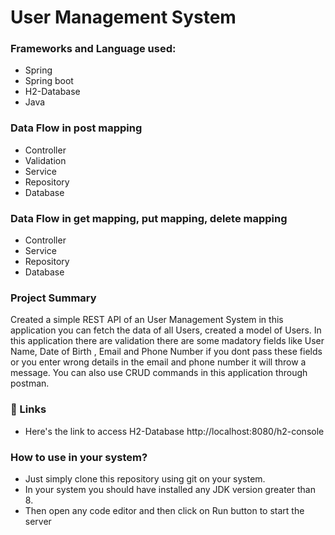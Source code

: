 # User Management System

### Frameworks and Language used:
 - Spring
 - Spring boot
 - H2-Database
 - Java

### Data Flow in post mapping
 - Controller
 - Validation
 - Service
 - Repository
 - Database

 ### Data Flow in get mapping, put mapping, delete mapping
 - Controller
 - Service
 - Repository
 - Database

### Project Summary
Created a simple REST API of an User Management System in this application you can fetch the data of all Users, created a model of Users. In this application there are validation there are some madatory fields like User Name, Date of Birth , Email and Phone Number if you dont pass these fields or you enter wrong details in the email and phone number it will throw a message. You can also use CRUD commands in this application through postman.
### 🔗 Links
- Here's the link to access H2-Database 
http://localhost:8080/h2-console

### How to use in your system?
 - Just simply clone this repository using git on your system.
 - In your system you should have installed any JDK version     greater than 8.
 - Then open any code editor and then click on Run button to start the server
